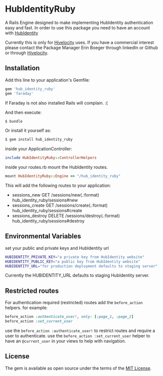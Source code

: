 # HubIdentityRuby
A Rails Engine designed to make implementing HubIdentity authentication easy and fast.
In order to use this package you need to have an account with [HubIdentity](https://stage-identity.hubsynch.com/)

Currently this is only for [Hivelocity](https://www.hivelocity.co.jp/) uses. If you have a
commercial interest please contact the Package Manager Erin Boeger through linkedIn or Github or
through [Hivelocity](https://www.hivelocity.co.jp/contact/).

## Installation
Add this line to your application's Gemfile:

```ruby
gem 'hub_identity_ruby'
gem 'faraday'
```
If Faraday is not also installed Rails will complain. :(

And then execute:
```bash
$ bundle
```

Or install it yourself as:
```bash
$ gem install hub_identity_ruby
```

inside your ApplicationController:
```ruby
include HubIdentityRuby::ControllerHelpers
```

inside your routes.rb mount the HubIdentity routes.
```ruby
mount HubIdentityRuby::Engine => "/hub_identity_ruby"
```
This will add the following routes to your application:
- sessions_new GET    /sessions/new(.:format)     hub_identity_ruby/sessions#new
- sessions_create GET    /sessions/create(.:format)  hub_identity_ruby/sessions#create
- sessions_destroy DELETE /sessions/destroy(.:format) hub_identity_ruby/sessions#destroy


## Environmental Variables
set your public and private keys and HubIdentity url
```bash
HUBIDENTITY_PRIVATE_KEY="a private key from HubIdentity website"
HUBIDENTITY_PUBLIC_KEY="a public key from HubIdentity website"
HUBIDENTITY_URL="for production deployment defaults to staging server"
```

Currently the HUBIDENTITY_URL defaults to staging HubIdentity server.

## Restricted routes

For authentication required (restricted) routes add the `before_action` helpers.
for example:

```ruby
before_action :authenticate_user!, only: [:page_1, :page_2]
before_action :set_current_user
```
use the `before_action :authenticate_user!` to restrict routes and require a user to authenticate.
use the `before_action :set_current_user` helper to have an `@current_user` in your views to help with navigation.

## License
The gem is available as open source under the terms of the [MIT License](https://opensource.org/licenses/MIT).
